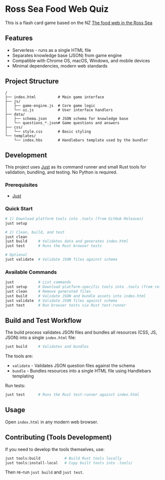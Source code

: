 # Ross Sea Food Web Quiz

This is a flash card game based on the NZ [The food web in the Ross Sea](https://www.sciencelearn.org.nz/images/the-food-web-in-the-ross-sea?utm_source=perplexity&utm_source=perplexity)

## Features

- Serverless - runs as a single HTML file
- Separates knowledge base (JSON) from game engine
- Compatible with Chrome OS, macOS, Windows, and mobile devices
- Minimal dependencies, modern web standards

## Project Structure

```
/
├── index.html          # Main game interface
├── js/
│   ├── game-engine.js  # Core game logic
│   └── ui.js           # User interface handlers
├── data/
│   ├── schema.json     # JSON schema for knowledge base
│   └── questions_*.json# Game questions and answers
├── css/
│   └── style.css       # Basic styling
└── templates/
    └── index.hbs       # Handlebars template used by the bundler
```

## Development

This project uses [Just](https://github.com/casey/just) as its command runner and small Rust tools for validation, bundling, and testing. No Python is required.

### Prerequisites

- [Just](https://github.com/casey/just#installation)

### Quick Start

```bash
# 1) Download platform tools into .tools (from GitHub Releases)
just setup

# 2) Clean, build, and test
just clean
just build     # Validates data and generates index.html
just test      # Runs the Rust browser tests

# Optional
just validate  # Validate JSON files against schema
```

### Available Commands

```bash
just           # List commands
just setup     # Download platform-specific tools into .tools (from releases)
just clean     # Remove generated files
just build     # Validate JSON and bundle assets into index.html
just validate  # Validate JSON files against schema
just test      # Run browser tests via Rust test-runner
```

## Build and Test Workflow

The build process validates JSON files and bundles all resources (CSS, JS, JSON) into a single `index.html` file:

```bash
just build     # Validates and bundles
```

The tools are:
- `validate` - Validates JSON question files against the schema
- `bundle` - Bundles resources into a single HTML file using Handlebars templating

Run tests:

```bash
just test      # Runs the Rust test-runner against index.html
```

## Usage

Open `index.html` in any modern web browser.

## Contributing (Tools Development)

If you need to develop the tools themselves, use:

```bash
just tools:build           # Build Rust tools locally
just tools:install-local   # Copy built tools into .tools/
```

Then re-run `just build` and `just test`.
